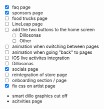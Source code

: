 - [x] faq page
- [x] sponsors page
- [ ] food trucks page
- [ ] LineLeap page
- [ ] add the two buttons to the home screen
  - [ ] Dillosonas
  - [ ] Other
- [ ] animation when switching between pages
- [ ] animation when going "back" to pages
- [ ] IOS live activites integration
- [ ] Dillosonas
- [x] socials page
- [ ] reintegration of store page
- [ ] onboarding section / page
- [x] fix css on artist page

- smart dillo graphics cut off
- acitvities page
